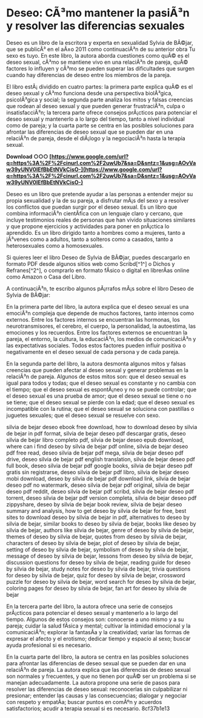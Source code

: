 
 
# Deseo: CÃ³mo mantener la pasiÃ³n y resolver las diferencias sexuales
 
Deseo es un libro de la escritora y experta en sexualidad Sylvia de BÃ©jar, que se publicÃ³ en el aÃ±o 2011 como continuaciÃ³n de su anterior obra Tu sexo es tuyo. En este libro, la autora aborda cuestiones como quÃ© es el deseo sexual, cÃ³mo se mantiene vivo en una relaciÃ³n de pareja, quÃ© factores lo influyen y cÃ³mo se pueden superar las dificultades que surgen cuando hay diferencias de deseo entre los miembros de la pareja.
 
El libro estÃ¡ dividido en cuatro partes: la primera parte explica quÃ© es el deseo sexual y cÃ³mo funciona desde una perspectiva biolÃ³gica, psicolÃ³gica y social; la segunda parte analiza los mitos y falsas creencias que rodean al deseo sexual y que pueden generar frustraciÃ³n, culpa o insatisfacciÃ³n; la tercera parte ofrece consejos prÃ¡cticos para potenciar el deseo sexual y mantenerlo a lo largo del tiempo, tanto a nivel individual como de pareja; y la cuarta parte se centra en las posibles soluciones para afrontar las diferencias de deseo sexual que se pueden dar en una relaciÃ³n de pareja, desde el diÃ¡logo y la negociaciÃ³n hasta la terapia sexual.
 
**Download ○○○ [https://www.google.com/url?q=https%3A%2F%2Fcinurl.com%2F2uwUb7&sa=D&sntz=1&usg=AOvVaw39yUNV0lEfBbEtNVkCisO-](https://www.google.com/url?q=https%3A%2F%2Fcinurl.com%2F2uwUb7&sa=D&sntz=1&usg=AOvVaw39yUNV0lEfBbEtNVkCisO-)**


 
Deseo es un libro que pretende ayudar a las personas a entender mejor su propia sexualidad y la de su pareja, a disfrutar mÃ¡s del sexo y a resolver los conflictos que puedan surgir por el deseo sexual. Es un libro que combina informaciÃ³n cientÃ­fica con un lenguaje claro y cercano, que incluye testimonios reales de personas que han vivido situaciones similares y que propone ejercicios y actividades para poner en prÃ¡ctica lo aprendido. Es un libro dirigido tanto a hombres como a mujeres, tanto a jÃ³venes como a adultos, tanto a solteros como a casados, tanto a heterosexuales como a homosexuales.
 
Si quieres leer el libro Deseo de Sylvia de BÃ©jar, puedes descargarlo en formato PDF desde algunos sitios web como Scribd[^1^] o Dichos y Refranes[^2^], o comprarlo en formato fÃ­sico o digital en librerÃ­as online como Amazon o Casa del Libro.

A continuaciÃ³n, te escribo algunos pÃ¡rrafos mÃ¡s sobre el libro Deseo de Sylvia de BÃ©jar:
 
En la primera parte del libro, la autora explica que el deseo sexual es una emociÃ³n compleja que depende de muchos factores, tanto internos como externos. Entre los factores internos se encuentran las hormonas, los neurotransmisores, el cerebro, el cuerpo, la personalidad, la autoestima, las emociones y los recuerdos. Entre los factores externos se encuentran la pareja, el entorno, la cultura, la educaciÃ³n, los medios de comunicaciÃ³n y las expectativas sociales. Todos estos factores pueden influir positiva o negativamente en el deseo sexual de cada persona y de cada pareja.
 
En la segunda parte del libro, la autora desmonta algunos mitos y falsas creencias que pueden afectar al deseo sexual y generar problemas en la relaciÃ³n de pareja. Algunos de estos mitos son: que el deseo sexual es igual para todos y todas; que el deseo sexual es constante y no cambia con el tiempo; que el deseo sexual es espontÃ¡neo y no se puede controlar; que el deseo sexual es una prueba de amor; que el deseo sexual se tiene o no se tiene; que el deseo sexual se pierde con la edad; que el deseo sexual es incompatible con la rutina; que el deseo sexual se soluciona con pastillas o juguetes sexuales; que el deseo sexual se resuelve con sexo.
 
silvia de bejar deseo ebook free download,  how to download deseo by silvia de bejar in pdf format,  silvia de bejar deseo pdf descargar gratis,  deseo silvia de bejar libro completo pdf,  silvia de bejar deseo epub download,  where can i find deseo by silvia de bejar pdf online,  silvia de bejar deseo pdf free read,  deseo silvia de bejar pdf mega,  silvia de bejar deseo pdf drive,  deseo silvia de bejar pdf english translation,  silvia de bejar deseo pdf full book,  deseo silvia de bejar pdf google books,  silvia de bejar deseo pdf gratis sin registrarse,  deseo silvia de bejar pdf libro,  silvia de bejar deseo mobi download,  deseo by silvia de bejar pdf download link,  silvia de bejar deseo pdf no watermark,  deseo silvia de bejar pdf original,  silvia de bejar deseo pdf reddit,  deseo silvia de bejar pdf scribd,  silvia de bejar deseo pdf torrent,  deseo silvia de bejar pdf version completa,  silvia de bejar deseo pdf zippyshare,  deseo by silvia de bejar book review,  silvia de bejar deseo summary and analysis,  how to get deseo by silvia de bejar for free,  best sites to download deseo by silvia de bejar in pdf,  alternatives to deseo by silvia de bejar,  similar books to deseo by silvia de bejar,  books like deseo by silvia de bejar,  authors like silvia de bejar,  genre of deseo by silvia de bejar,  themes of deseo by silvia de bejar,  quotes from deseo by silvia de bejar,  characters of deseo by silvia de bejar,  plot of deseo by silvia de bejar,  setting of deseo by silvia de bejar,  symbolism of deseo by silvia de bejar,  message of deseo by silvia de bejar,  lessons from deseo by silvia de bejar,  discussion questions for deseo by silvia de bejar,  reading guide for deseo by silvia de bejar,  study notes for deseo by silvia de bejar,  trivia questions for deseo by silvia de bejar,  quiz for deseo by silvia de bejar,  crossword puzzle for deseo by silvia de bejar,  word search for deseo by silvia de bejar,  coloring pages for deseo by silvia de bejar,  fan art for deseo by silvia de bejar
 
En la tercera parte del libro, la autora ofrece una serie de consejos prÃ¡cticos para potenciar el deseo sexual y mantenerlo a lo largo del tiempo. Algunos de estos consejos son: conocerse a uno mismo y a su pareja; cuidar la salud fÃ­sica y mental; cultivar la intimidad emocional y la comunicaciÃ³n; explorar la fantasÃ­a y la creatividad; variar las formas de expresar el afecto y el erotismo; dedicar tiempo y espacio al sexo; buscar ayuda profesional si es necesario.
 
En la cuarta parte del libro, la autora se centra en las posibles soluciones para afrontar las diferencias de deseo sexual que se pueden dar en una relaciÃ³n de pareja. La autora explica que las diferencias de deseo sexual son normales y frecuentes, y que no tienen por quÃ© ser un problema si se manejan adecuadamente. La autora propone una serie de pasos para resolver las diferencias de deseo sexual: reconocerlas sin culpabilizar ni presionar; entender las causas y las consecuencias; dialogar y negociar con respeto y empatÃ­a; buscar puntos en comÃºn y acuerdos satisfactorios; acudir a terapia sexual si es necesario.
 8cf37b1e13
 
